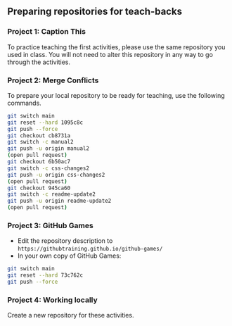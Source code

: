 ## Preparing repositories for teach-backs

### Project 1: Caption This

To practice teaching the first activities, please use the same repository you used in class. You will not need to alter this repository in any way to go through the activities.

### Project 2: Merge Conflicts

To prepare your local repository to be ready for teaching, use the following commands.

```sh
git switch main
git reset --hard 1095c8c
git push --force
git checkout cb8731a
git switch -c manual2
git push -u origin manual2
(open pull request)
git checkout 6b50ac7
git switch -c css-changes2
git push -u origin css-changes2
(open pull request)
git checkout 945ca60
git switch -c readme-update2
git push -u origin readme-update2
(open pull request)
```

### Project 3: GitHub Games

- Edit the repository description to `https://githubtraining.github.io/github-games/`
- In your own copy of GitHub Games:

```sh
git switch main
git reset --hard 73c762c
git push --force
```

### Project 4: Working locally

Create a new repository for these activities.
